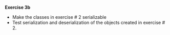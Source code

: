 **Exercise 3b**
- Make the classes in exercise # 2 serializable
- Test serialization and deserialization of the objects created in exercise # 2.
